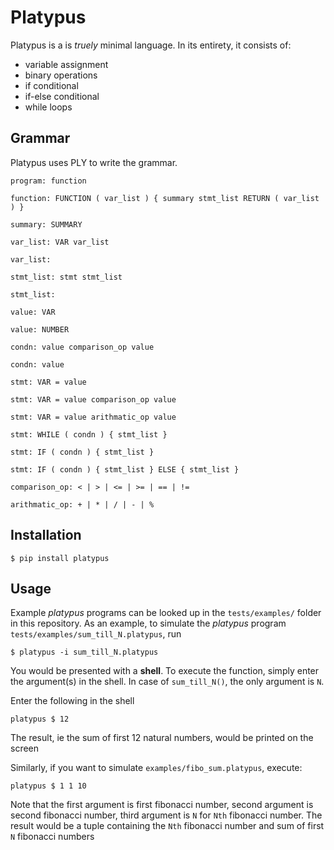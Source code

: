 # Platypus

Platypus is a is *truely* minimal language. In its entirety, it consists of:

* variable assignment
* binary operations
* if conditional
* if-else conditional
* while loops

## Grammar

Platypus uses PLY to write the grammar.

    program: function

    function: FUNCTION ( var_list ) { summary stmt_list RETURN ( var_list ) }

    summary: SUMMARY

    var_list: VAR var_list

    var_list:

    stmt_list: stmt stmt_list

    stmt_list:

    value: VAR

    value: NUMBER

    condn: value comparison_op value

    condn: value

    stmt: VAR = value

    stmt: VAR = value comparison_op value

    stmt: VAR = value arithmatic_op value

    stmt: WHILE ( condn ) { stmt_list }

    stmt: IF ( condn ) { stmt_list }

    stmt: IF ( condn ) { stmt_list } ELSE { stmt_list }

    comparison_op: < | > | <= | >= | == | !=

    arithmatic_op: + | * | / | - | %

## Installation

```
$ pip install platypus
```

## Usage

Example *platypus* programs can be looked up in the `tests/examples/` folder in this repository. As an example, to simulate the *platypus* program `tests/examples/sum_till_N.platypus`, run

```
$ platypus -i sum_till_N.platypus
```

You would be presented with a **shell**. To execute the function, simply enter the argument(s) in the shell. In case of `sum_till_N()`, the only argument is `N`.

Enter the following in the shell 

```
platypus $ 12
```

The result, ie the sum of first 12 natural numbers, would be printed on
the screen

	
Similarly, if you want to simulate `examples/fibo_sum.platypus`, execute:

```
platypus $ 1 1 10
```

Note that the first argument is first fibonacci number, second argument
is second fibonacci number, third argument is `N` for `Nth` fibonacci number. The result would be a tuple containing the  `Nth` fibonacci number and sum of first `N` fibonacci numbers

